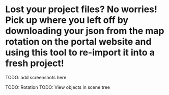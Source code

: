 # Lost your project files? No worries! Pick up where you left off by downloading your json from the map rotation on the portal website and using this tool to re-import it into a fresh project!

TODO: add screenshots here

TODO: Rotation
TODO: View objects in scene tree
